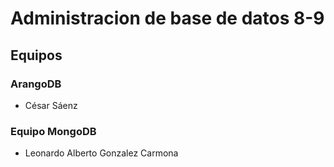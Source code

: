 # Administracion de base de datos 8-9

## Equipos

### ArangoDB
* César Sáenz

### Equipo MongoDB
* Leonardo Alberto Gonzalez Carmona